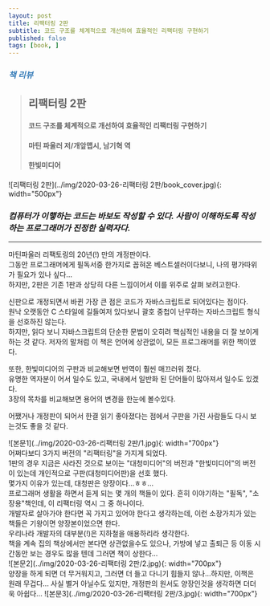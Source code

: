 ```yaml
---
layout: post
title: 리팩터링 2판
subtitle: 코드 구조를 체계적으로 개선하여 효율적인 리팩터링 구현하기
published: false
tags: [book, ]
---
```


### <span style="color:#337ab7;">***책 리뷰***</span>
>## **리팩터링 2판**
>#### 코드 구조를 체계적으로 개선하여 효율적인 리팩터링 구현하기
>#### 마틴 파울러 저/개앞맵시, 남기혁 역 
>#### 한빛미디어  


![리팩터링 2판](../img/2020-03-26-리팩터링 2판/book_cover.jpg){: width="500px"}

### ***컴퓨터가 이햏하는 코드는 바보도 작성할 수 있다. 사람이 이해하도록 작성하는 프로그래머가 진정한 실력자다.***

---
  
마틴파울러 리팩토링의 20년(!) 만의 개정판이다.  
그동안 프로그래머에게 필독서중 한가지로 꼽혀온 베스트셀러이다보니, 나의 평가따위가 필요가 있나 싶다...  
하지만, 2판은 기존 1판과 상당히 다른 느낌이어서 이를 위주로 살펴 보려고한다.  

  
신판으로 개정되면서 바뀐 가장 큰 점은 코드가 자바스크립트로 되어있다는 점이다.  
원낙 오랫동안 C 스타일에 길들여저 있다보니 괄호 중첩이 난무하는 자바스크립트 형식을 선호하진 않는다.  
하지만, 읽다 보니 자바스크립트의 단순한 문법이 오히려 핵심적인 내용을 더 잘 보이게 하는 것 같다.
저자의 말처럼 이 책은 언어에 상관없이, 모든 프로그래머를 위한 책이였다. 
  
또한, 한빛미디어의 구판과 비교해보면 번역이 훨씬 매끄러워 졌다.  
유명한 역자분이 어서 일수도 있고, 국내에서 일반화 된 단어들이 많아져서 일수도 있겠다.  
3장의 목차를 비교해보면 용어의 변경을 한눈에 볼수있다.  


어쨌거나 개정판이 되어서 한결 읽기 좋아졌다는 점에서 구판을 가진 사람들도 다시 보는것도 좋을 것 같다.
  

![본문1](../img/2020-03-26-리팩터링 2판/1.jpg){: width="700px"}  
어쩌다보디 3가지 버전의 "리팩터링"을 가지게 되었다.  
1판의 경우 지금은 사라진 것으로 보이는 "대청미디어"의 버전과 "한빛미디어"의 버전이 있는데 개인적으로 구판(대청미디어판)을 선호 했다.  
몇가지 이유가 있는데, 대청판은 양장이다...ㅎㅎ...  
프로그래머 생활을 하면서 듣게 되는 몇 개의 책들이 있다. 흔히 이야기하는 "필독", "소장용"책인데, 이 리팩터링 역시 그 중 하나이다.  
개발자로 살아가야 한다면 꼭 가지고 있어야 한다고 생각하는데, 이런 소장가치가 있는 책들은 기왕이면 양장본이었으면 한다.  
우리나라 개발자의 대부분(!)은 지하철을 애용하리라 생각한다.  
책을 계속 집의 책상에서만 본다면 상관없을수도 있으나, 가방에 넣고 출퇴근 등 이동 시간동안 보는 경우도 많을 텐데 그러면 책이 상한다...  
![본문2](../img/2020-03-26-리팩터링 2판/2.jpg){: width="700px"}  
양장을 하게 되면 더 무거워지고, 그러면 더 들고 다니기 힘들지 않나...하지만, 이책은 원래 무겁다...
사실 별거 아닐수도 있지만, 개정판의 원서도 양장인것을 생각하면 더더욱 아쉽다...
![본문3](../img/2020-03-26-리팩터링 2판/3.jpg){: width="700px"}  





  
   
  